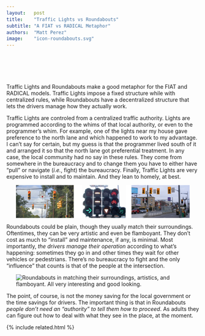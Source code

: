 ```yaml
---
layout:   post
title:    "Traffic Lights vs Roundabouts"
subtitle: "A FIAT vs RADICAL Metaphor"
authors:  "Matt Perez"
image:    "icon-roundabouts.svg"
---
```


<div style="display:none;">
 <p>Traffic Lights and Roundabouts make a good metaphor for the difference between <span class='_paradigm'>FIAT</span> vs <span class='_paradigm'>RADICAL</span> models.</p>
</div>

<h1>&nbsp;</h1>
 <p>Traffic Lights and Roundabouts make a good metaphor for the <span class="_paradigm">FIAT</span> and <span class="_paradigm">RADICAL</span> models. Traffic Lights impose a fixed structure while with centralized rules, while Roundabouts have a decentralized structure that lets the drivers manage how they actually work.</p>
 <p>Traffic Lights are controled from a centralized traffic authority. Lights are programmed according to the whims of that local authority, or even to the programmer&rsquo;s whim. For example, one of the lights near my house gave preference to the north lane and which happened to work to my advantage. I can&rsquo;t say for certain, but my guess is that the programmer lived south of it and arranged it so that the north lane got preferential treatment. In any case, the local community had no say in these rules. They come from somewhere in the bureaucracy and to change them you have to either have &ldquo;pull&rdquo; or navigate (<em>i.e.</em>, fight) the bureaucracy. Finally, Traffic Lights are very expensive to install and to maintain. And they lean to homely, at best.</p>
 <div class=_center>
  <img
   src="/assets/img/pic-traffic-lights.svg"
   style="display:block; margin:0 auto; "
   alt="Traffic lights hanging from power cables in the US, Europe, and Mexico: all pretty ugly."
   width="90%"
  >
 </div>
 <p>Roundabouts could be plain, though they uually match their surroundings. Oftentimes, they can be very artistic and even be flamboyant. They don&rsquo;t cost as much to &ldquo;install&rdquo; and maintenance, if any, is minimal. Most importantly, <em>the drivers manage their operation</em> according to what&rsquo;s happening: sometimes they go in and other times they wait for other vehicles or pedestrians. There&rsquo;s no bureaucracy to fight and the only &ldquo;influence&rdquo; that counts is that of the people at the intersection.</p>
 <div class=_center>
  <img
   src="/assets/img/pic-roundabouts.svg"
   style="display:block; margin:0 auto; "
   alt="Roundabouts in matching their surroundings, artistics, and flamboyant. All very interesting and good looking."
   width="90%"
  >
 </div>
 <p>The point, of course, is not the money saving for the local government or the time savings for drivers. The important thing is that in Roundabouts <em>people don&rsquo;t need an &ldquo;authority&rdquo; to tell them how to proceed</em>. As adults they can figure out how to deal with what they see in the place, at the moment.</p>

{% include related.html %}
